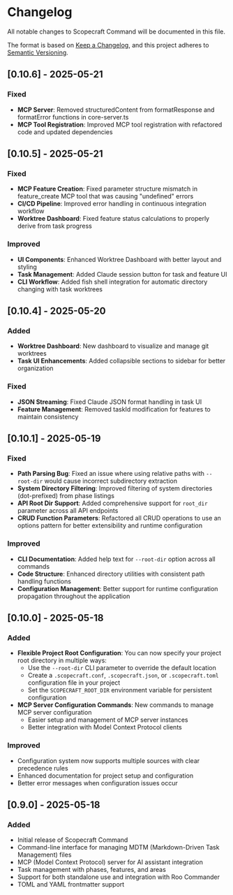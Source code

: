# Changelog

All notable changes to Scopecraft Command will be documented in this file.

The format is based on [Keep a Changelog](https://keepachangelog.com/en/1.0.0/),
and this project adheres to [Semantic Versioning](https://semver.org/spec/v2.0.0.html).

## [0.10.6] - 2025-05-21

### Fixed
- **MCP Server**: Removed structuredContent from formatResponse and formatError functions in core-server.ts
- **MCP Tool Registration**: Improved MCP tool registration with refactored code and updated dependencies

## [0.10.5] - 2025-05-21

### Fixed
- **MCP Feature Creation**: Fixed parameter structure mismatch in feature_create MCP tool that was causing "undefined" errors
- **CI/CD Pipeline**: Improved error handling in continuous integration workflow
- **Worktree Dashboard**: Fixed feature status calculations to properly derive from task progress

### Improved
- **UI Components**: Enhanced Worktree Dashboard with better layout and styling
- **Task Management**: Added Claude session button for task and feature UI
- **CLI Workflow**: Added fish shell integration for automatic directory changing with task worktrees

## [0.10.4] - 2025-05-20

### Added
- **Worktree Dashboard**: New dashboard to visualize and manage git worktrees
- **Task UI Enhancements**: Added collapsible sections to sidebar for better organization

### Fixed
- **JSON Streaming**: Fixed Claude JSON format handling in task UI
- **Feature Management**: Removed taskId modification for features to maintain consistency

## [0.10.1] - 2025-05-19

### Fixed
- **Path Parsing Bug**: Fixed an issue where using relative paths with `--root-dir` would cause incorrect subdirectory extraction
- **System Directory Filtering**: Improved filtering of system directories (dot-prefixed) from phase listings
- **API Root Dir Support**: Added comprehensive support for `root_dir` parameter across all API endpoints
- **CRUD Function Parameters**: Refactored all CRUD operations to use an options pattern for better extensibility and runtime configuration

### Improved
- **CLI Documentation**: Added help text for `--root-dir` option across all commands
- **Code Structure**: Enhanced directory utilities with consistent path handling functions
- **Configuration Management**: Better support for runtime configuration propagation throughout the application

## [0.10.0] - 2025-05-18

### Added
- **Flexible Project Root Configuration**: You can now specify your project root directory in multiple ways:
  - Use the `--root-dir` CLI parameter to override the default location
  - Create a `.scopecraft.conf`, `.scopecraft.json`, or `.scopecraft.toml` configuration file in your project
  - Set the `SCOPECRAFT_ROOT_DIR` environment variable for persistent configuration
- **MCP Server Configuration Commands**: New commands to manage MCP server configuration
  - Easier setup and management of MCP server instances
  - Better integration with Model Context Protocol clients

### Improved
- Configuration system now supports multiple sources with clear precedence rules
- Enhanced documentation for project setup and configuration
- Better error messages when configuration issues occur

## [0.9.0] - 2025-05-18

### Added
- Initial release of Scopecraft Command
- Command-line interface for managing MDTM (Markdown-Driven Task Management) files
- MCP (Model Context Protocol) server for AI assistant integration
- Task management with phases, features, and areas
- Support for both standalone use and integration with Roo Commander
- TOML and YAML frontmatter support
